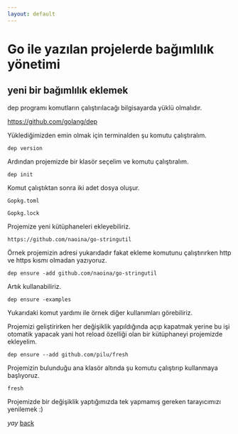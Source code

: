 ```yaml
---
layout: default
---
```

# Go ile yazılan projelerde bağımlılık yönetimi  


## yeni bir bağımlılık eklemek

dep programı komutların çalıştırılacağı bilgisayarda yüklü olmalıdır.

https://github.com/golang/dep

Yüklediğimizden emin olmak için terminalden şu komutu çalıştıralım.

```
dep version

```
Ardından projemizde bir klasör seçelim ve komutu çalıştıralım.
```
dep init
```
Komut çalıştıktan sonra iki adet dosya oluşur.

```
Gopkg.toml

Gopkg.lock
```

Projemize yeni kütüphaneleri ekleyebiliriz. 

```
https://github.com/naoina/go-stringutil
```
Örnek projemizin adresi yukarıdadır fakat ekleme komutunu çalıştırırken http ve https kısmı olmadan yazıyoruz.

```
dep ensure -add github.com/naoina/go-stringutil
```

Artık kullanabiliriz.

```
dep ensure -examples
```
Yukarıdaki komut yardımı ile örnek diğer kullanımları görebiliriz.



Projemizi geliştirirken her değişiklik yapıldığında açıp kapatmak yerine bu işi otomatik yapacak yani hot reload
özelliği olan bir kütüphaneyi projemizde ekleyelim.
```
dep ensure --add github.com/pilu/fresh
```

Projemizin bulunduğu ana klasör altında şu komutu çalıştırıp kullanmaya başlıyoruz.
```
fresh
```
Projemizde bir değişiklik yaptığımızda tek yapmamış gereken tarayıcımızı yenilemek :)


_yay_
[back](https://microservice-base.github.io/)
